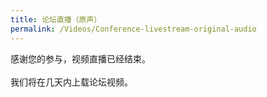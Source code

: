 ```yaml
---
title: 论坛直播（原声）
permalink: /Videos/Conference-livestream-original-audio
---
```


感谢您的参与，视频直播已经结束。<br><br>
我们将在几天内上载论坛视频。
